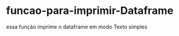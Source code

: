 # funcao-para-imprimir-Dataframe
essa função imprime o dataframe em modo Texto simples

[](https://github.com/romeritomorais/funcao-para-imprimir-Dataframe/blob/master/printsimples.png)
